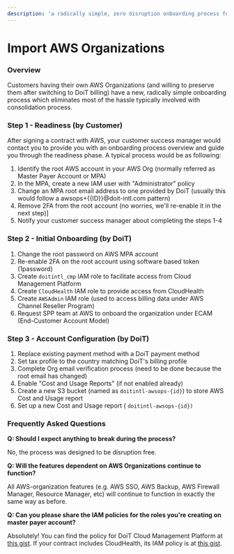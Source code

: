 ```yaml
---
description: 'a radically simple, zero disruption onboarding process for our customers'
---
```


# Import AWS Organizations

### Overview

Customers having their own AWS Organizations \(and willing to preserve them after switching to DoiT billing\) have a new, radically simple onboarding process which eliminates most of the hassle typically involved with consolidation process.

### Step 1 - Readiness \(by Customer\)

After signing a contract with AWS, your customer success manager would contact you to provide you with an onboarding process overview and guide you through the readiness phase. A typical process would be as following:

1. Identify the root AWS account in your AWS Org \(normally referred as Master Payer Account or MPA\)
2. In the MPA, create a new IAM user with "Administrator" policy
3. Change an MPA root email address to one provided by DoiT \(usually this would follow a awsops+{{ID}}@doit-intl.com pattern\)
4. Remove 2FA from the root account \(no worries, we'll re-enable it in the next step\)\]
5. Notify your customer success manager about completing the steps 1-4

### Step 2 - Initial Onboarding \(by DoiT\)

1. Change the root password on AWS MPA account
2. Re-enable 2FA on the root account using software based token \(1password\)
3. Create `doitintl_cmp` IAM role to facilitate access from Cloud Management Platform
4. Create `CloudHealth` IAM role to provide access from CloudHealth
5. Create `AWSAdmin` IAM role \(used to access billing data under AWS Channel Reseller Program\)
6. Request SPP team at AWS to onboard the organization under ECAM \(End-Customer Account Model\) 

### Step 3 - Account Configuration \(by DoiT\)

1. Replace existing payment method with a DoiT payment method
2. Set tax profile to the country matching DoiT's billing profile
3. Complete Org email verification process \(need to be done because the root email has changed\)
4. Enable "Cost and Usage Reports" \(if not enabled already\)
5. Create a new S3 bucket \(named as `doitintl-awsops-{id}`\) to store AWS Cost and Usage report
6. Set up a new Cost and Usage report \( `doitintl-awsops-{id})`

### Frequently Asked Questions

**Q: Should I expect anything to break during the process?**

No, the process was designed to be disruption free.

**Q: Will the features dependent on AWS Organizations continue to function?**

 All AWS-organization features \(e.g. AWS SSO, AWS Backup, AWS Firewall Manager, Resource Manager, etc\) will continue to function in exactly the same way as before.

**Q: Can you please share the IAM policies for the roles you're creating on master payer account?**

Absolutely! You can find the policy for DoiT Cloud Management Platform at [this gist](https://gist.github.com/spark2ignite/e2a5a23fc6d239837cc3765cc0db024d). If your contract includes CloudHealth, its IAM policy is at [this gist](https://gist.github.com/spark2ignite/136441bb23eb90a256b1d550ea7df5c3).

